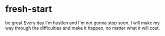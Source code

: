 # fresh-start
be great
Every day I'm hustlen and I'm not gonna stop soon. 
I will make my way through the difficulties and make it happen, no matter what it will cost.
